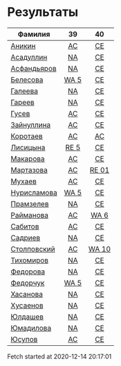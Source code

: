 # Результаты
Фамилия | 39| 40
---|:---:|:---:
[Аникин](Аникин/README.md)  | [AC](Аникин/39.md) | [CE](Аникин/40.md)
[Асадуллин](Асадуллин/README.md)  | [NA](Асадуллин/39.md) | [CE](Асадуллин/40.md)
[Асфандьяров](Асфандьяров/README.md)  | [NA](Асфандьяров/39.md) | [CE](Асфандьяров/40.md)
[Белесова](Белесова/README.md)  | [WA 5](Белесова/39.md) | [CE](Белесова/40.md)
[Галеева](Галеева/README.md)  | [NA](Галеева/39.md) | [CE](Галеева/40.md)
[Гареев](Гареев/README.md)  | [NA](Гареев/39.md) | [CE](Гареев/40.md)
[Гусев](Гусев/README.md)  | [AC](Гусев/39.md) | [CE](Гусев/40.md)
[Зайнуллина](Зайнуллина/README.md)  | [AC](Зайнуллина/39.md) | [CE](Зайнуллина/40.md)
[Коротаев](Коротаев/README.md)  | [AC](Коротаев/39.md) | [AC](Коротаев/40.md)
[Лисицына](Лисицына/README.md)  | [RE 5](Лисицына/39.md) | [CE](Лисицына/40.md)
[Макарова](Макарова/README.md)  | [AC](Макарова/39.md) | [CE](Макарова/40.md)
[Мартазова](Мартазова/README.md)  | [AC](Мартазова/39.md) | [RE 01](Мартазова/40.md)
[Мухаев](Мухаев/README.md)  | [AC](Мухаев/39.md) | [CE](Мухаев/40.md)
[Нурисламова](Нурисламова/README.md)  | [WA 5](Нурисламова/39.md) | [CE](Нурисламова/40.md)
[Прамзелев](Прамзелев/README.md)  | [NA](Прамзелев/39.md) | [CE](Прамзелев/40.md)
[Райманова](Райманова/README.md)  | [AC](Райманова/39.md) | [WA 6](Райманова/40.md)
[Сабитов](Сабитов/README.md)  | [AC](Сабитов/39.md) | [CE](Сабитов/40.md)
[Садриев](Садриев/README.md)  | [NA](Садриев/39.md) | [CE](Садриев/40.md)
[Столповский](Столповский/README.md)  | [AC](Столповский/39.md) | [WA 10](Столповский/40.md)
[Тихомиров](Тихомиров/README.md)  | [NA](Тихомиров/39.md) | [CE](Тихомиров/40.md)
[Федорова](Федорова/README.md)  | [NA](Федорова/39.md) | [CE](Федорова/40.md)
[Федорчук](Федорчук/README.md)  | [WA 5](Федорчук/39.md) | [CE](Федорчук/40.md)
[Хасанова](Хасанова/README.md)  | [NA](Хасанова/39.md) | [CE](Хасанова/40.md)
[Хусаенов](Хусаенов/README.md)  | [NA](Хусаенов/39.md) | [CE](Хусаенов/40.md)
[Юлдашев](Юлдашев/README.md)  | [NA](Юлдашев/39.md) | [CE](Юлдашев/40.md)
[Юмадилова](Юмадилова/README.md)  | [NA](Юмадилова/39.md) | [CE](Юмадилова/40.md)
[Юсупов](Юсупов/README.md)  | [AC](Юсупов/39.md) | [CE](Юсупов/40.md)

Fetch started at 2020-12-14 20:17:01
